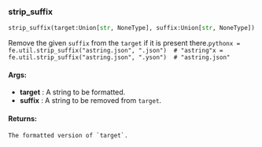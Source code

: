

### strip_suffix
```python
strip_suffix(target:Union[str, NoneType], suffix:Union[str, NoneType]) -> Union[str, NoneType]
```
Remove the given `suffix` from the `target` if it is present there.```pythonx = fe.util.strip_suffix("astring.json", ".json")  # "astring"x = fe.util.strip_suffix("astring.json", ".yson")  # "astring.json"```

#### Args:

* **target** :  A string to be formatted.
* **suffix** :  A string to be removed from `target`.

#### Returns:
    The formatted version of `target`.